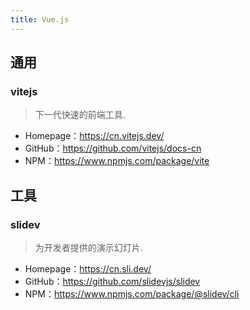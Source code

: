 ```yaml
---
title: Vue.js
---
```


## 通用

### vitejs

> 下一代快速的前端工具.

- Homepage：https://cn.vitejs.dev/
- GitHub：https://github.com/vitejs/docs-cn
- NPM：https://www.npmjs.com/package/vite

## 工具

### slidev

> 为开发者提供的演示幻灯片.

- Homepage：https://cn.sli.dev/
- GitHub：https://github.com/slidevjs/slidev
- NPM：https://www.npmjs.com/package/@slidev/cli
